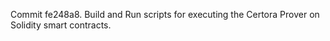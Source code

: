 Commit fe248a8.                    Build and Run scripts for executing the Certora Prover on Solidity smart contracts.